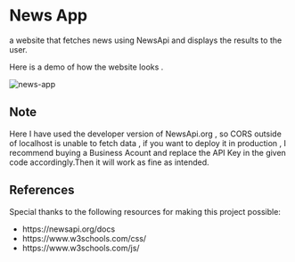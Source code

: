 # News App
a website that fetches news using NewsApi and displays the results to the user. 

Here is a demo of how the website looks .

![news-app](https://github.com/Raktim-Bhuyan/News-App/assets/87324609/6e22f7ac-37c8-443f-b737-a39553da1fb7)

## Note
Here I have used the developer version of NewsApi.org , so CORS outside of localhost is unable to fetch data , if you want to deploy 
it in production , I recommend buying a Business Acount and replace the API Key in the given code accordingly.Then it will work as fine as intended.

## References

Special thanks to the following resources for making this project possible:
<ul>
  <li>https://newsapi.org/docs</li>
  <li>https://www.w3schools.com/css/</li>
  <li>https://www.w3schools.com/js/</li>
</ul>

